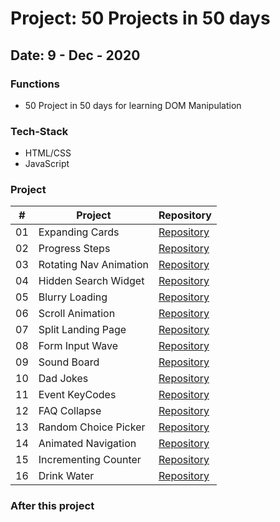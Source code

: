 # Project: 50 Projects in 50 days

## Date: 9 - Dec - 2020

### Functions

- 50 Project in 50 days for learning DOM Manipulation

### Tech-Stack

- HTML/CSS
- JavaScript

### Project

|  #  | Project                | Repository                                                                                          |
| :-: | ---------------------- | --------------------------------------------------------------------------------------------------- |
| 01  | Expanding Cards        | [Repository](https://github.com/tinspham209/50projects50days/tree/master/01-expanding-cards)        |
| 02  | Progress Steps         | [Repository](https://github.com/tinspham209/50projects50days/tree/master/02-progress-steps)         |
| 03  | Rotating Nav Animation | [Repository](https://github.com/tinspham209/50projects50days/tree/master/03-rotating-nav-animation) |
| 04  | Hidden Search Widget   | [Repository](https://github.com/tinspham209/50projects50days/tree/master/04-hidden-search-widget)   |
| 05  | Blurry Loading         | [Repository](https://github.com/tinspham209/50projects50days/tree/master/05-blurry-loading)         |
| 06  | Scroll Animation       | [Repository](https://github.com/tinspham209/50projects50days/tree/master/06-scroll-animation)       |
| 07  | Split Landing Page     | [Repository](https://github.com/tinspham209/50projects50days/tree/master/07-split-landing-page)     |
| 08  | Form Input Wave        | [Repository](https://github.com/tinspham209/50projects50days/tree/master/08-form-input-wave)        |
| 09  | Sound Board            | [Repository](https://github.com/tinspham209/50projects50days/tree/master/09-sound-board)            |
| 10  | Dad Jokes              | [Repository](https://github.com/tinspham209/50projects50days/tree/master/10-dad-jokes)              |
| 11  | Event KeyCodes         | [Repository](https://github.com/tinspham209/50projects50days/tree/master/11-event-keycodes)         |
| 12  | FAQ Collapse           | [Repository](https://github.com/tinspham209/50projects50days/tree/master/12-faq-collapse)           |
| 13  | Random Choice Picker   | [Repository](https://github.com/tinspham209/50projects50days/tree/master/13-random-choice-picker)   |
| 14  | Animated Navigation    | [Repository](https://github.com/tinspham209/50projects50days/tree/master/14-animated-navigation)    |
| 15  | Incrementing Counter   | [Repository](https://github.com/tinspham209/50projects50days/tree/master/15-incrementing-counter)   |
| 16  | Drink Water            | [Repository](https://github.com/tinspham209/50projects50days/tree/master/16-drink-water)            |

### After this project
